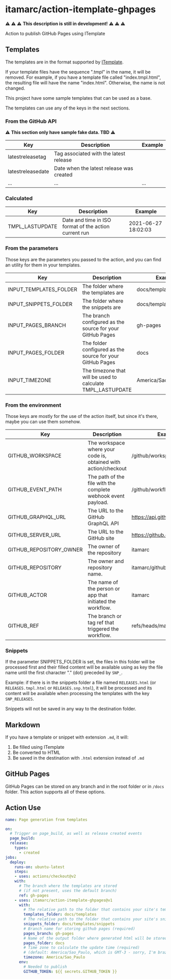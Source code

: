 # itamarc/action-itemplate-ghpages

:warning: :warning: :warning: **This description is still in development!** :warning: :warning: :warning:

Action to publish GitHub Pages using ITemplate

## Templates

The templates are in the format supported by [ITemplate](https://itamarc.github.io/itemplate/).

If your template files have the sequence ".tmpl" in the name, it will be removed.
For example, if you have a template file called "index.tmpl.html", the resulting file will have the name "index.html".
Otherwise, the name is not changed.

This project have some sample templates that can be used as a base.

The templates can use any of the keys in the next sections.

### From the GitHub API

:warning: **This section only have sample fake data. TBD** :warning:

Key | Description | Example
----|-------------|--------
latestreleasetag | Tag associated with the latest release | 
latestreleasedate | Date when the latest release was created | 
... | ... | ...

### Calculated

Key | Description | Example
----|-------------|--------
TMPL_LASTUPDATE | Date and time in ISO format of the action current run | 2021-06-27 18:02:03

### From the parameters

Those keys are the parameters you passed to the action, and you can find an utility for them in your templates.

Key | Description | Example
----|-------------|--------
INPUT_TEMPLATES_FOLDER | The folder where the templates are | docs/templates
INPUT_SNIPPETS_FOLDER | The folder where the snippets are | docs/templates/snippets
INPUT_PAGES_BRANCH | The branch configured as the source for your GitHub Pages | gh-pages
INPUT_PAGES_FOLDER | The folder configured as the source for your GitHub Pages | docs
INPUT_TIMEZONE | The timezone that will be used to calculate TMPL_LASTUPDATE | America/Sao_Paulo

### From the environment

Those keys are mostly for the use of the action itself, but since it's there, maybe you can use them somehow.

Key | Description | Example
----|-------------|--------
GITHUB_WORKSPACE | The workspace where your code is, obtained with action/checkout | /github/workspace
GITHUB_EVENT_PATH | The path of the file with the complete webhook event payload. | /github/workflow/event.json
GITHUB_GRAPHQL_URL | The URL to the GitHub GraphQL API | https://api.github.com/graphql
GITHUB_SERVER_URL | The URL to the GitHub site | https://github.com
GITHUB_REPOSITORY_OWNER | The owner of the repository | itamarc
GITHUB_REPOSITORY | The owner and repository name. | itamarc/githubtest
GITHUB_ACTOR | The name of the person or app that initiated the workflow. | itamarc
GITHUB_REF | The branch or tag ref that triggered the workflow. | refs/heads/master

### Snippets

If the parameter SNIPPETS_FOLDER is set, the files in this folder will be
processed first and their filled content will be available using as key the
file name until the first character "." (dot) preceded by `SNP_`.

Example: if there is in the snippets folder a file named `RELEASES.html`
(or `RELEASES.tmpl.html` or `RELEASES.snp.html`), it will be processed
and its content will be available when processing the templates with the
key `SNP_RELEASES`.

Snippets will not be saved in any way to the destination folder.

## Markdown

If you have a template or snippet with extension `.md`, it will:
1. Be filled using ITemplate
2. Be converted to HTML
3. Be saved in the destination with `.html` extension instead of `.md`

## GitHub Pages

GitHub Pages can be stored on any branch and in the root folder or in `/docs` folder.
This action supports all of these options.

## Action Use

```yaml
name: Page generation from templates

on:
  # Trigger on page_build, as well as release created events
  page_build:
  release:
    types:
      - created
jobs:
  deploy:
    runs-on: ubuntu-latest
    steps:
    - uses: actions/checkout@v2
    with:
      # The branch where the templates are stored
      # (if not present, uses the default branch)
      ref: gh-pages
    - uses: itamarc/action-itemplate-ghpages@v1
      with:
        # The relative path to the folder that contains your site's templates (required)
        templates_folder: docs/templates
        # The relative path to the folder that contains your site's snippets, if any (not required)
        snippets_folder: docs/templates/snippets
        # Branch name for storing github pages (required)
        pages_branch: gh-pages
        # Name of the output folder where generated html will be stored (required)
        pages_folder: docs
        # Time zone to calculate the update time (required)
        # (default: America/Sao_Paulo, which is GMT-3 - sorry, I'm brazilian =) )
        timezone: America/Sao_Paulo
      env:
        # Needed to publish
        GITHUB_TOKEN: ${{ secrets.GITHUB_TOKEN }}
```
